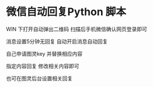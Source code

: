 # 微信自动回复Python 脚本

WIN 下打开自动弹出二维码  扫描后手机微信确认网页登录即可

消息设置5分钟无回复 自动开启消息自动回复

自己申请图灵key 并替换相应内容

指定内容回复   修改相关内容即可  

也可在图灵后台设置相关回复
